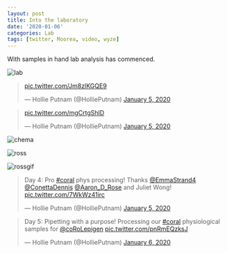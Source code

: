```yaml
---
layout: post
title: Into the laboratory
date: '2020-01-06'
categories: Lab
tags: [twitter, Moorea, video, wyze]
---
```


With samples in hand lab analysis has commenced.

![lab](http://gannet.fish.washington.edu/seashell/snaps/Monosnap_2020-01-06_15-03-34.png)

<blockquote class="twitter-tweet"><p lang="und" dir="ltr"><a href="https://t.co/Jm8zlKGQE9">pic.twitter.com/Jm8zlKGQE9</a></p>&mdash; Hollie Putnam (@HolliePutnam) <a href="https://twitter.com/HolliePutnam/status/1213727085174214657?ref_src=twsrc%5Etfw">January 5, 2020</a></blockquote> <script async src="https://platform.twitter.com/widgets.js" charset="utf-8"></script>

<blockquote class="twitter-tweet"><p lang="und" dir="ltr"><a href="https://t.co/mgCrtgShID">pic.twitter.com/mgCrtgShID</a></p>&mdash; Hollie Putnam (@HolliePutnam) <a href="https://twitter.com/HolliePutnam/status/1213727784830242816?ref_src=twsrc%5Etfw">January 5, 2020</a></blockquote> <script async src="https://platform.twitter.com/widgets.js" charset="utf-8"></script>

![chema](http://gannet.fish.washington.edu/seashell/snaps/Monosnap_2020-01-06_14-59-11.png)

![ross](http://gannet.fish.washington.edu/seashell/snaps/Monosnap_2020-01-06_15-00-52.png)

![rossgif](http://gannet.fish.washington.edu/seashell/snaps/rgif.gif)

<blockquote class="twitter-tweet"><p lang="en" dir="ltr">Day 4: Pro <a href="https://twitter.com/hashtag/coral?src=hash&amp;ref_src=twsrc%5Etfw">#coral</a> phys processing! Thanks <a href="https://twitter.com/EmmaStrand4?ref_src=twsrc%5Etfw">@EmmaStrand4</a> <a href="https://twitter.com/ConettaDennis?ref_src=twsrc%5Etfw">@ConettaDennis</a> <a href="https://twitter.com/Aaron_D_Rose?ref_src=twsrc%5Etfw">@Aaron_D_Rose</a> and Juliet Wong! <a href="https://t.co/7WkWz41irc">pic.twitter.com/7WkWz41irc</a></p>&mdash; Hollie Putnam (@HolliePutnam) <a href="https://twitter.com/HolliePutnam/status/1213722391852961793?ref_src=twsrc%5Etfw">January 5, 2020</a></blockquote> <script async src="https://platform.twitter.com/widgets.js" charset="utf-8"></script>

<blockquote class="twitter-tweet"><p lang="en" dir="ltr">Day 5: Pipetting with a purpose! Processing our <a href="https://twitter.com/hashtag/coral?src=hash&amp;ref_src=twsrc%5Etfw">#coral</a> physiological samples for <a href="https://twitter.com/coRoLepigen?ref_src=twsrc%5Etfw">@coRoLepigen</a> <a href="https://t.co/pnRmEQzksJ">pic.twitter.com/pnRmEQzksJ</a></p>&mdash; Hollie Putnam (@HolliePutnam) <a href="https://twitter.com/HolliePutnam/status/1214102030991519744?ref_src=twsrc%5Etfw">January 6, 2020</a></blockquote> <script async src="https://platform.twitter.com/widgets.js" charset="utf-8"></script>
